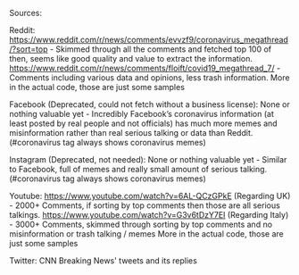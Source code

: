 Sources:

Reddit:
https://www.reddit.com/r/news/comments/evvzf9/coronavirus_megathread/?sort=top - Skimmed through all the comments and fetched top 100 of then, seems like good quality and value to extract the information.
https://www.reddit.com/r/news/comments/floift/covid19_megathread_7/ - Comments including various data and opinions, less trash information.
More in the actual code, those are just some samples

Facebook (Deprecated, could not fetch without a business license):
None or nothing valuable yet - Incredibly Facebook’s coronavirus information (at least posted by real people and not officials) has much more memes and misinformation rather than real serious talking or data than Reddit. (#coronavirus tag always shows coronavirus memes) 

Instagram (Deprecated, not needed):
None or nothing valuable yet - Similar to Facebook, full of memes and really small amount of serious talking. (#coronavirus tag always shows coronavirus memes)

Youtube:
https://www.youtube.com/watch?v=6AL-QCzGPkE (Regarding UK) - 2000+ Comments, if sorting by top comments then those are all serious talkings. 
https://www.youtube.com/watch?v=G3v6tDzY7EI (Regarding Italy) - 3000+ Comments, skimmed through sorting by top comments and no misinformation or trash talking / memes
More in the actual code, those are just some samples

Twitter:
CNN Breaking News' tweets and its replies